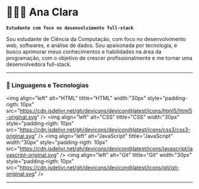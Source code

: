 # 👩🏻‍💻 Ana Clara

**`Estudante com foco no desenvolvimento full-stack`**

Sou estudante de Ciência da Computação, com foco no desenvolvimento web, softwares, e análise de dados. 
Sou apaixonada por tecnologia, e busco aprimorar meus conhecimentos e habilidades na área da programação, com o objetivo de crescer profissionalmente e me tornar uma desenvolvedora full-stack.

---

### 🤖 Linguagens e Tecnologias

<img 
  align="left"
  alt="HTML"
  tittle="HTML"
  width:"30px"
  style="padding-rigth: 10px"
  src="https://cdn.jsdelivr.net/gh/devicons/devicon@latest/icons/html5/html5-original.svg" 
/>
<img
  align="left"
  alt="CSS"
  tittle="CSS"
  width:"30px"
  style="padding-rigth: 10px"
  src="https://cdn.jsdelivr.net/gh/devicons/devicon@latest/icons/css3/css3-original.svg"
/>
<img
  align="left"
  alt="JavaScript"
  tittle="JavaScript"
  width:"30px"
  style="padding-rigth: 10px"
  src="https://cdn.jsdelivr.net/gh/devicons/devicon@latest/icons/javascript/javascript-original.svg"
/>
<img
  align="left"
  alt="Git"
  tittle="Git"
  width:"30px"
  style="padding-rigth: 10px"
  src="https://cdn.jsdelivr.net/gh/devicons/devicon@latest/icons/git/git-original.svg"
/>

---

